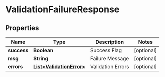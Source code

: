 
# ValidationFailureResponse

## Properties
Name | Type | Description | Notes
------------ | ------------- | ------------- | -------------
**success** | **Boolean** | Success Flag |  [optional]
**msg** | **String** | Failure Message |  [optional]
**errors** | [**List&lt;ValidationError&gt;**](ValidationError.md) | Validation Errors |  [optional]



